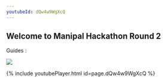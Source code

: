 ```yaml
---
youtubeId: dQw4w9WgXcQ
---
```


## Welcome to Manipal Hackathon Round 2

Guides : 

![](https://github.com/Manipal-Hackathon/Manipal-Hackathon.github.io/blob/master/img/Annotation%202020-08-14%20183042.jpg)


{% include youtubePlayer.html id=page.dQw4w9WgXcQ %}
